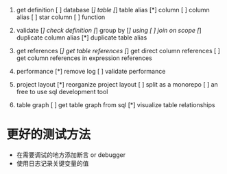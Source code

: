 1. get definition
    [ ] database
    [*] table
    [*] table alias
    [*] column
    [ ] column alias
    [ ] star column
    [ ] function
    
1. validate
    [*] check definition
    [*] group by
    [*] using
    [ ] join on scope
    [*] duplicate column alias
    [*] duplicate table alias

1. get references
    [*] get table references
    [*] get direct column references
    [ ] get column references in expression references

1. performance
    [*] remove log
    [ ] validate performance

1. project layout
    [*] reorganize project layout
    [ ] split as a monorepo
    [ ] an free to use sql development tool

1. table graph
    [ ] get table graph from sql
    [*] visualize table relationships

# 更好的测试方法

* 在需要调试的地方添加断言 or debugger
* 使用日志记录关键变量的值
